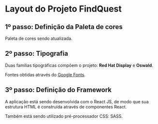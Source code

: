 # Layout do Projeto FindQuest


## 1º passo: Definição da Paleta de cores

Paleta de cores sendo atualizada.

## 2º passo: Tipografia

Duas famílias tipográficas compõem o projeto: **Red Hat Display** e **Oswald**.

Fontes obtidas através do [Google Fonts](https://fonts.google.com/).

## 3º passo: Definição do Framework

A aplicação está sendo desenvolvida com o React JS, de modo que sua estrutura HTML é construída através de componentes React.

Também está sendo utilizado pré-processador CSS: SASS.
